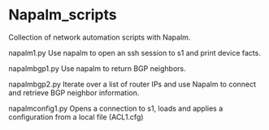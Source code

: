 # Napalm_scripts
Collection of network automation scripts with Napalm.

napalm1.py
Use napalm to open an ssh session to s1 and print device facts.

napalmbgp1.py
Use napalm to return BGP neighbors.

napalmbgp2.py
Iterate over a list of router IPs and use Napalm to connect and retrieve BGP neighbor information.

napalmconfig1.py
Opens a connection to s1, loads and applies a configuration from a local file (ACL1.cfg)


